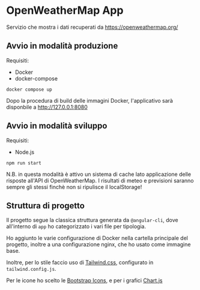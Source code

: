 # OpenWeatherMap App

Servizio che mostra i dati recuperati da https://openweathermap.org/

## Avvio in modalità produzione

Requisiti:

- Docker
- docker-compose

```
docker compose up
```

Dopo la procedura di build delle immagini Docker, l'applicativo sarà disponbile a http://127.0.0.1:8080

## Avvio in modalità sviluppo

Requisiti:

- Node.js

```
npm run start
```

N.B. in questa modalità è attivo un sistema di cache lato applicazione delle risposte all'API di OpenWeatherMap. I risultati di meteo e previsioni saranno sempre gli stessi finchè non si ripulisce il localStorage!

## Struttura di progetto

Il progetto segue la classica struttura generata da `@angular-cli`, dove all'interno di `app` ho categorizzato i vari file per tipologia.

Ho aggiunto le varie configurazione di Docker nella cartella principale del progetto, inoltre a una configurazione nginx, che ho usato come immagine base.

Inoltre, per lo stile faccio uso di [Tailwind.css](https://tailwindcss.com/), configurato in `tailwind.config.js`.

Per le icone ho scelto le [Bootstrap Icons](https://icons.getbootstrap.com/), e per i grafici [Chart.js](https://www.chartjs.org/)
